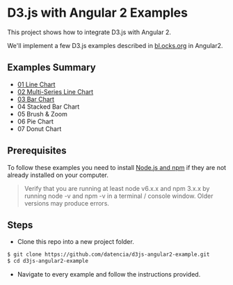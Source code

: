 # D3.js with Angular 2 Examples

This project shows how to integrate D3.js with Angular 2.

We'll implement a few D3.js examples described in [bl.ocks.org](http://bl.ocks.org/)
in Angular2.

## Examples Summary

- [01 Line Chart](https://github.com/datencia/d3js-angular2-example/tree/master/01_line_chart)
- [02 Multi-Series Line Chart](https://github.com/datencia/d3js-angular2-example/tree/master/02_multi_series_line_chart)
- [03 Bar Chart](https://github.com/datencia/d3js-angular2-example/tree/master/03_bar_chart)
- 04 Stacked Bar Chart
- 05 Brush & Zoom
- 06 Pie Chart
- 07 Donut Chart

## Prerequisites

To follow these examples you need to install [Node.js and npm](https://nodejs.org/en/) if they are not already installed on your computer.

> Verify that you are running at least node v6.x.x and npm 3.x.x by running node -v and npm -v in a terminal / console window. Older versions may produce errors.

## Steps

- Clone this repo into a new project folder.

 ```bash
 $ git clone https://github.com/datencia/d3js-angular2-example.git
 $ cd d3js-angular2-example
 ```

- Navigate to every example and follow the instructions provided.

